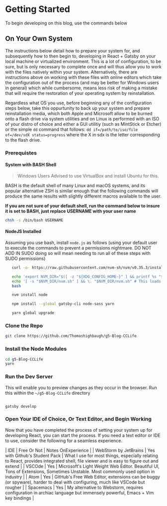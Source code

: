 # Getting Started

To begin developing on this blog, use the commands below

## On Your Own System

The instructions below detail how to prepare your system for, and subsequently how to then begin to, developing in React + Gatsby on your local machine or virtualized environment. This is a lot of configuration, to be sure, but is only necessary to complete once and will thus allow you to work with the files natively within your system. Alternatively, there are instructions above on working with these files with online editors which take the configuration out of the process (and may be better for Windows users in general) which while cumbersome, means less risk of making a mistake that will require the restoration of your operating system by reinstallation.

Regardless what OS you use, before beginning any of the configuration steps below, take this oppurtunity to back up your system and prepare reinstallation media, which both Apple and Microsoft allow to be burned onto a flash drive via system utilities and on Linux is performed with an ISO of your distro of choice and either a GUI utilitiy (such as MintStick or Etcher) or the simple `dd` command that follows:
`dd if=/path/to/iso/file of=/dev/sdX status=progress` where the X in sdx is the letter corresponding to the flash drive.

### Prerequistes

#### System with BASH Shell

> Windows Users Advised to use VirtualBox and install Ubuntu for this.

BASH is the default shell of many Linux and macOS systems, and its popular alternative ZSH is similar enough that the following commands will produce the same results with slightly different macros available to the user.

**If you are not sure of your default shell, run the command below to insure it is set to BASH, just replace USERNAME with your user name**

```bash
chsh -s /bin/bash USERNAME
```

#### NodeJS Installed

Assuming you use bash, install `node.js` as follows (using your default user to execute the commands to prevent a permissions nightmare. DO NOT ADD IN SUDO doing so will mean needing to run all of these steps with SUDO permissions)

```bash
   curl -o- https://raw.githubusercontent.com/nvm-sh/nvm/v0.35.3/install.sh | bash

   echo 'export NVM_DIR="$([ -z "${XDG_CONFIG_HOME-}" ] && printf %s "${HOME}/.nvm" || printf %s "${XDG_CONFIG_HOME}/nvm")"' >> ~/.bashrc
   echo '[ -s "$NVM_DIR/nvm.sh" ] && \. "$NVM_DIR/nvm.sh" # This loads nvm' >> ~/.bashrc
   bash

   nvm install node

   npm install --global gatsby-cli node-sass yarn

   yarn global upgrade


```

### Clone the Repo

```bash
git clone https://github.com/Thomashighbaugh/g5-Blog-CCLife
```

### Install the Node Modules

```bash
cd g5-Blog-CCLife
yarn
```

### Run the Dev Server

This will enable you to preview changes as they occur in the browser. Run this within the `~/g5-Blog-CCLife` directory

```bash

gatsby develop

```

### Open Your IDE of Choice, Or Text Editor, and Begin Working

Now that you have completed the process of setting your system up for developing React, you can start the process. If you need a text editor or IDE to use, consider the following for a seamless experience.

| IDE | Free Or Not | Notes OnExperience |
| WebStorm by JetBrains | Yes with Github's Student Pack | What I use for most things, especially relating to React, provides integrated shell, file viewer and is easy to figure out and extend |
| VSCOde | Yes | Microsoft's Light Weight Web Editor. Beautiful UI, Tons of Extensions, Sometimes Unstable. Most commonly used option in industry |
| Atom | Yes | GitHub's Free Web Editor, extensions can be buggy (or spyware), harder to deal with configuring, much like VSCode but rougher |
| Spacemacs | Yes | My alternative to Webstorm, requires configuration in archiac language but immensely powerful, Emacs + Vim key bindings |
